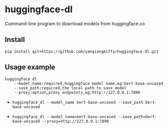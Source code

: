 # huggingface-dl

Command-line program to download models from huggingface.co

## Install

```text
pip install git+https://github.com/yanqiangmiffy/huggingface-dl.git
```

## Usage example

```text
huggingface_dl
    --model_name:required,huggingface model name,eg:bert-base-uncased
    --save_path:required,the local path to save model
    --proxy:option,proxy endpoints,eg:http://127.0.0.1:7890
```


* `huggingface_dl --model_name bert-base-uncased --save_path bert-base-uncased`



* `huggingface_dl --model_name=bert-base-uncased --save_path=bert-base-uncased --proxy=http://127.0.0.1:7890`

